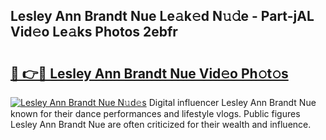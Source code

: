 ## Lesley Ann Brandt Nue Le𝚊k𝚎d N𝚞𝚍e - Part-jAL Vid𝚎o Le𝚊ks Photos 2ebfr

# <h2><a href="http://fb3eb4.evod.top/?m=Lesley+Ann+Brandt+Nue">🔗 👉🔴 Lesley Ann Brandt Nue Vid𝚎o Ph𝚘t𝚘s</a></h2>

[![Lesley Ann Brandt Nue N𝚞d𝚎s](https://i.imgur.com/8V9OHl7.gif)](http://fb3eb4.evod.top/?m=Lesley+Ann+Brandt+Nue)
Digital influencer Lesley Ann Brandt Nue known for their dance performances and lifestyle vlogs. Public figures Lesley Ann Brandt Nue are often criticized for their wealth and influence. 
